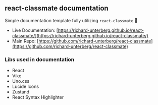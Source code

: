 ## react-classmate documentation

Simple documentation template fully utilizing `react-classmate` 🫰

- Live Documentation: [https://richard-unterberg.github.io/react-classmate/](https://richard-unterberg.github.io/react-classmate/)
- Main Repo: [https://github.com/richard-unterberg/react-classmate](https://github.com/richard-unterberg/react-classmate)

### Libs used in documentation

- React
- Vike
- Uno.css
- Lucide Icons
- Zustand
- React Syntax Highlighter
